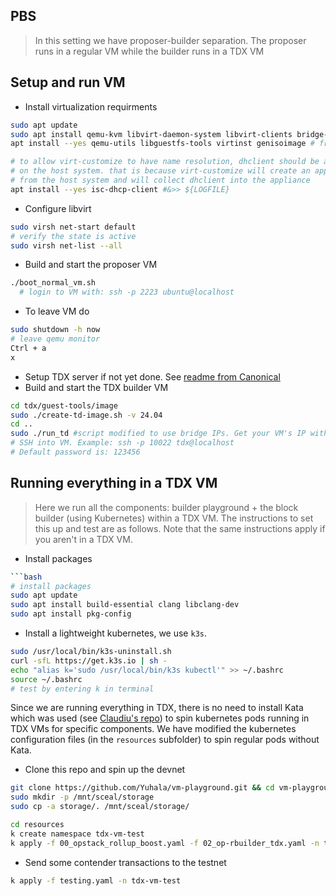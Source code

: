 ## PBS
> In this setting we have proposer-builder separation. The proposer runs in a regular VM while the builder runs in a TDX VM



## Setup and run VM
- Install virtualization requirments
```bash
sudo apt update
sudo apt install qemu-kvm libvirt-daemon-system libvirt-clients bridge-utils cloud-image-utils -y
apt install --yes qemu-utils libguestfs-tools virtinst genisoimage # from TDX script

# to allow virt-customize to have name resolution, dhclient should be available
# on the host system. that is because virt-customize will create an appliance (with supermin)
# from the host system and will collect dhclient into the appliance
apt install --yes isc-dhcp-client #&>> ${LOGFILE}
```
- Configure libvirt
```bash
sudo virsh net-start default
# verify the state is active
sudo virsh net-list --all
```

- Build and start the proposer VM
```bash
./boot_normal_vm.sh
  # login to VM with: ssh -p 2223 ubuntu@localhost
```
- To leave VM do 
```bash
sudo shutdown -h now
# leave qemu monitor
Ctrl + a
x
```

- Setup TDX server if not yet done. See [readme from Canonical](https://github.com/canonical/tdx/tree/3.3?tab=readme-ov-file#4-setup-host-os)
- Build and start the TDX builder VM
```bash
cd tdx/guest-tools/image
sudo ./create-td-image.sh -v 24.04
cd ..
sudo ./run_td #script modified to use bridge IPs. Get your VM's IP with ip neigh show dev virbr0
# SSH into VM. Example: ssh -p 10022 tdx@localhost 
# Default password is: 123456
```
## Running everything in a TDX VM
> Here we run all the components: builder playground + the block builder (using Kubernetes) within a TDX VM. The instructions to set this up and test are as follows. Note that the same instructions apply if you aren't in a TDX VM.

- Install packages
```bash
```bash
# install packages
sudo apt update
sudo apt install build-essential clang libclang-dev
sudo apt install pkg-config
```
- Install a lightweight kubernetes, we use `k3s`. 
```bash
sudo /usr/local/bin/k3s-uninstall.sh
curl -sfL https://get.k3s.io | sh -
echo "alias k='sudo /usr/local/bin/k3s kubectl'" >> ~/.bashrc
source ~/.bashrc
# test by entering k in terminal
```
Since we are running everything in TDX, there is no need to install Kata which was used (see [Claudiu's repo](https://github.com/cbarbieru/builder-playground-opstack-k8s)) to spin kubernetes pods running in TDX VMs for specific components. We have modified the kubernetes configuration files (in the `resources` subfolder) to spin regular pods without Kata.
- Clone this repo and spin up the devnet
```bash
git clone https://github.com/Yuhala/vm-playground.git && cd vm-playground/pbs-tdx
sudo mkdir -p /mnt/sceal/storage 
sudo cp -a storage/. /mnt/sceal/storage/

cd resources
k create namespace tdx-vm-test
k apply -f 00_opstack_rollup_boost.yaml -f 02_op-rbuilder_tdx.yaml -n tdx-vm-test
```
- Send some contender transactions to the testnet
```bash
k apply -f testing.yaml -n tdx-vm-test
```

